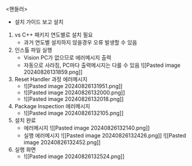 <핸들러>
- 설치 가이드 보고 설치
1. vs C++ 패키지 연도별로 설치 필요
	- 과거 연도별 설치하지 않을경우 오류 발생할 수 있음
2. 인스톨 파일 실행
	- Vision PC가 없으므로 에러메시지 출력
	- 자동으로 사라짐, PC마다 출력메시지는 다를 수 있음
	  ![[Pasted image 20240826131859.png]]
3. Reset Handler 과정 에러메시지
	- ![[Pasted image 20240826131951.png]]
	- ![[Pasted image 20240826132000.png]]
	- ![[Pasted image 20240826132018.png]]
4. Package Inspection 에러메시지
	- ![[Pasted image 20240826132105.png]]
5. 설치 완료
	- 에러메시지
	  ![[Pasted image 20240826132140.png]]
	- 실행 에러메시지
	  ![[Pasted image 20240826132426.png]]
	  ![[Pasted image 20240826132452.png]]
6. 실행 화면
	- ![[Pasted image 20240826132524.png]]